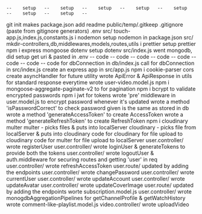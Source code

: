     --    setup   --    setup   --    setup   --    setup   --    setup   --    setup   --    setup   --
git init makes package.json
add readme
public/temp/.gitkeep
.gitignore (paste from gitignore generators)
.env
src/ touch-app.js,index.js,constants.js
i nodemon
setup nodemon in package.json
src/ mkdir-controllers,db,middlewares,models,routes,utils
i prettier
setup prettier
npm i express mongoose dotenv
setup dotenv src/index.js
went mongodb, did setup get uri & pasted in .env
    --    code    --    code    --    code    --    code    --    code    --    code    --    code    --
code for dbConnection in db/index.js
call for dbConnection in src/index.js
create an express app in src/app.js
npm i cookie-parser cors
create asyncHandler for future utility
wrote ApiError & ApiResponse in utils for standard response everytime
wrote user-video.model.js 
npm i mongoose-aggregate-paginate-v2 to for pagination
npm i bcrypt to validate encrypted passwords
npm i jwt for tokens
wrote 'pre' middleware in user.model.js to encrypt password whenever it's updated
wrote a method 'isPasswordCorrect' to check password given is the same as stored in db
wrote a method 'generateAccessToken' to create AccessToken
wrote a method 'generateRefreshToken' to create RefreshToken
npm i cloudinary multer
multer - picks files & puts into localServer
cloudinary - picks file from localServer & puts into cloudinary
code for cloudinary for file upload to cloudinary
code for multer for file upload to localServer
user.controller/ wrote registerUser
user.controller/ wrote loginUser & generateTokens to provide both the tokens
user.controller/ wrote logoutUser & auth.middleware for securing routes and getting 'user' in req
user.controller/ wrote refreshAccessToken
user.route/ updated by adding the endpoints
user.controller/ wrote changePassword
user.controller/ wrote currentUser
user.controller/ wrote updateAccount
user.controller/ wrote updateAvatar
user.controller/ wrote updateCoverImage
user.route/ updated by adding the endpoints
worte subscription.model.js
user.controller/ wrote monogdbAggregationPipelines for getChannelProfile & getWatchHistory
wrote comment-like-playlist.model.js 
video.controller/ wrote uploadVideo